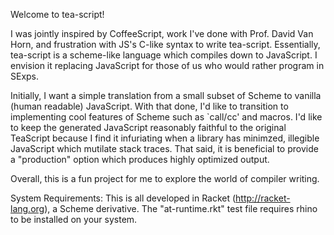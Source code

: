 Welcome to tea-script!

I was jointly inspired by CoffeeScript, work I've done with Prof. David Van
Horn, and frustration with JS's C-like syntax to write tea-script.
Essentially, tea-script is a scheme-like language which compiles down to
JavaScript.  I envision it replacing JavaScript for those of us who would
rather program in SExps.

Initially, I want a simple translation from a small subset of Scheme to vanilla
(human readable) JavaScript.  With that done, I'd like to transition to
implementing cool features of Scheme such as `call/cc' and macros.  I'd like
to keep the generated JavaScript reasonably faithful to the original TeaScript
because I find it infuriating when a library has minimzed, illegible JavaScript
which mutilate stack traces.  That said, it is beneficial to provide a
"production" option which produces highly optimized output.

Overall, this is a fun project for me to explore the world of compiler writing.

System Requirements:
This is all developed in Racket (http://racket-lang.org), a Scheme derivative.
The "at-runtime.rkt" test file requires rhino to be installed on your system.
